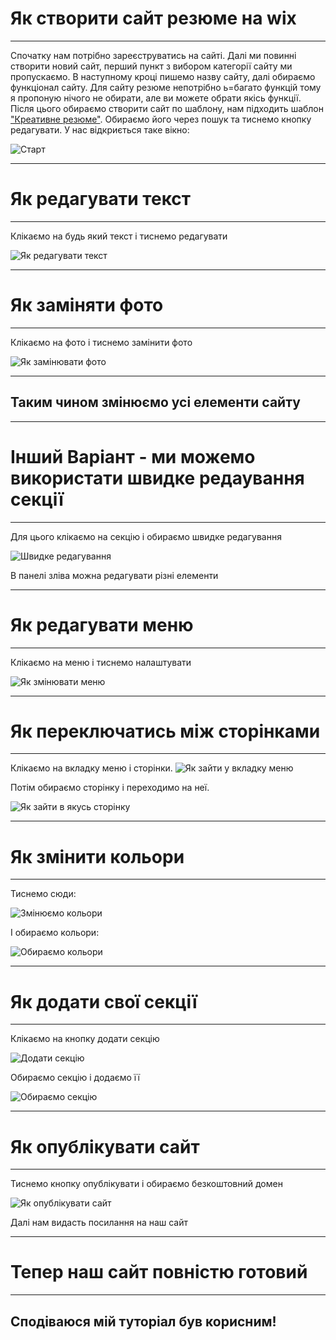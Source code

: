 # Як створити сайт резюме на wix
---
Спочатку нам потрібно зареєструватись на сайті. Далі ми повинні створити новий сайт, перший пункт з вибором категорії сайту ми пропускаємо. В наступному кроці пишемо назву сайту, далі обираємо функціонал сайту. Для сайту резюме непотрібно ь=багато функцій тому я пропоную нічого не обирати, але ви можете обрати якісь функції. Після цього обираємо створити сайт по шаблону, нам підходить шаблон ["Креативне резюме"](https://ru.wix.com/website-template/view/html/2846?originUrl=https%3A%2F%2Fru.wix.com%2Fwebsite%2Ftemplates%3Fcriteria%3D%25D0%25BF%25D0%25BE%25D1%2580%25D1%2582%25D1%2584%25D0%25BE%25D0%25BB%25D0%25B8%25D0%25BE&tpClick=view_button&esi=7c789648-a3ee-41f5-8924-18f750fa9ee0). Обираємо його через пошук та тиснемо кнопку редагувати. У нас відкриється таке вікно:



![Старт](img/start.png)

---
# Як редагувати текст
---
Клікаємо на будь який текст і тиснемо редагувати

![Як редагувати текст](img/text.png)


---
# Як заміняти фото
---
Клікаємо на фото і тиснемо замінити фото

![Як замінювати фото](img/change_img.png)

---
## Таким чином змінюємо усі елементи сайту
---
# Інший Варіант - ми можемо використати швидке редаування секції
---
Для цього клікаємо на секцію і обираємо швидке редагування

![Швидке редагування](img/fast_change_1.png)

В панелі зліва можна редагувати різні елементи

---
# Як редагувати меню
---
Клікаємо на меню і тиснемо налаштувати

![Як змінювати  меню](img/menu.png)

---
# Як переключатись між сторінками
---

Клікаємо на вкладку меню і сторінки. 
![Як зайти у вкладку меню](img/menu_pages_1.png)

Потім обираємо сторінку і переходимо на неї.

![Як зайти в якусь сторінку](img/menu_pages_2.png)

---
# Як змінити кольори
---
Тиснемо сюди:

![Змінюємо кольори](img/colors_1.png)

І обираємо кольори:

![Обираємо кольори](img/colors_2.png)

---
# Як додати свої секції
---
Клікаємо на кнопку додати секцію

![Додати секцію](img/add_section.png)

Обираємо секцію і додаємо її

![Обираємо секцію](img/decide_section.png)


---
# Як опублікувати сайт
---
Тиснемо кнопку опублікувати і обираємо безкоштовний домен

![Як опублікувати сайт](img/publish.png)

Далі нам видасть посилання на наш сайт

---
# Тепер наш сайт повністю готовий
---
## Сподіваюся мій туторіал був корисним!